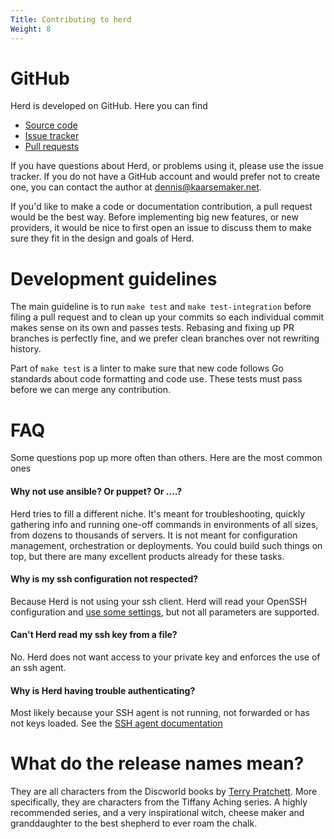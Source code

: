 ```yaml
---
Title: Contributing to herd
Weight: 8
---
```

# GitHub

Herd is developed on GitHub. Here you can find

- [Source code](https://github.com/seveas/herd/)
- [Issue tracker](https://github.com/seveas/herd/issues/)
- [Pull requests](https://github.com/seveas/herd/pulls/)

If you have questions about Herd, or problems using it, please use the issue tracker. If you do not
have a GitHub account and would prefer not to create one, you can contact the author at
[dennis@kaarsemaker.net](mailto:dennis@kaarsemaker.net).

If you'd like to make a code or documentation contribution, a pull request would be the best way.
Before implementing big new features, or new providers, it would be nice to first open an issue to
discuss them to make sure they fit in the design and goals of Herd.

# Development guidelines

The main guideline is to run `make test` and `make test-integration` before filing a pull request
and to clean up your commits so each individual commit makes sense on its own and passes tests.
Rebasing and fixing up PR branches is perfectly fine, and we prefer clean branches over not
rewriting history.

Part of `make test` is a linter to make sure that new code follows Go standards about code
formatting and code use. These tests must pass before we can merge any contribution.

# FAQ

Some questions pop up more often than others. Here are the most common ones

#### Why not use ansible? Or puppet? Or ....?

Herd tries to fill a different niche. It's meant for troubleshooting, quickly gathering info and
running one-off commands in environments of all sizes, from dozens to thousands of servers. It is
not meant for configuration management, orchestration or deployments. You could build such things on
top, but there are many excellent products already for these tasks.

#### Why is my ssh configuration not respected?

Because Herd is not using your ssh client. Herd will read your OpenSSH configuration and [use some
settings](/configuration_reference/#openssh-configuration), but not all parameters are supported.

#### Can't Herd read my ssh key from a file?

No. Herd does not want access to your private key and enforces the use of an ssh agent.

#### Why is Herd having trouble authenticating?

Most likely because your SSH agent is not running, not forwarded or has not keys loaded. See the
[SSH agent documentation](/documentation/getting_started/#ssh-agent-setup)

# What do the release names mean?

They are all characters from the Discworld books by [Terry
Pratchett](https://www.terrypratchettbooks.com/). More specifically, they are characters from the
Tiffany Aching series. A highly recommended series, and a very inspirational witch, cheese maker and
granddaughter to the best shepherd to ever roam the chalk.
